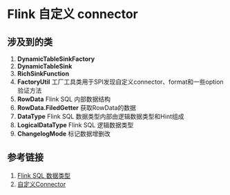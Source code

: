 # Flink 自定义 connector

## 涉及到的类

1. **DynamicTableSinkFactory**
2. **DynamicTableSink** 
3. **RichSinkFunction**
8. **FactoryUtil** 工厂工具类用于SPI发现自定义connector、format和一些option验证方法
4. **RowData** Flink SQL 内部数据结构
5. **RowData.FiledGetter** 获取RowData的数据 
6. **DataType** Flink SQL 数据类型内部由逻辑数据类型和Hint组成
7. **LogicalDataType** Flink SQL 逻辑数据类型
8. **ChangelogMode** 标记数据增删改

## 参考链接

1. [Flink SQL 数据类型](https://nightlies.apache.org/flink/flink-docs-release-1.14/docs/dev/table/types/)
2. [自定义Connector](https://nightlies.apache.org/flink/flink-docs-release-1.14/docs/dev/table/sourcessinks/)

